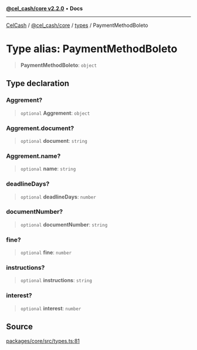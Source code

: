 [**@cel_cash/core v2.2.0**](../../README.md) • **Docs**

***

[CelCash](../../../../packages.md) / [@cel\_cash/core](../../README.md) / [types](../README.md) / PaymentMethodBoleto

# Type alias: PaymentMethodBoleto

> **PaymentMethodBoleto**: `object`

## Type declaration

### Aggrement?

> `optional` **Aggrement**: `object`

### Aggrement.document?

> `optional` **document**: `string`

### Aggrement.name?

> `optional` **name**: `string`

### deadlineDays?

> `optional` **deadlineDays**: `number`

### documentNumber?

> `optional` **documentNumber**: `string`

### fine?

> `optional` **fine**: `number`

### instructions?

> `optional` **instructions**: `string`

### interest?

> `optional` **interest**: `number`

## Source

[packages/core/src/types.ts:81](https://github.com/Pyxlab/celcash/blob/b57c7034bd65dcd5b083f272f9cfe6cc4ff73f7b/packages/core/src/types.ts#L81)
